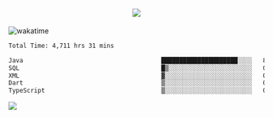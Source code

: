 <h1 align="center">
  <img src="https://readme-typing-svg.herokuapp.com/?font=Righteous&size=35&center=true&vCenter=true&width=500&height=70&duration=4000&lines=Hi!+%F0%9F%91%8B+I%27m+Ali%20Osman!;" />
</h1>


![wakatime](https://wakatime.com/share/@aliosmanoktar/3a8ffe71-6da4-4964-913b-2f09afbe53bf.svg?cache=none)
<!--START_SECTION:waka-->

```txt
Total Time: 4,711 hrs 31 mins

Java                                      █████████████████████░░░░   83.99 %
SQL                                       █▒░░░░░░░░░░░░░░░░░░░░░░░   05.85 %
XML                                       ▓░░░░░░░░░░░░░░░░░░░░░░░░   02.03 %
Dart                                      ▒░░░░░░░░░░░░░░░░░░░░░░░░   01.47 %
TypeScript                                ▒░░░░░░░░░░░░░░░░░░░░░░░░   00.94 %
```

<!--END_SECTION:waka-->

<img src="https://profile-counter.glitch.me/aliosmanoktar/count.svg" />

